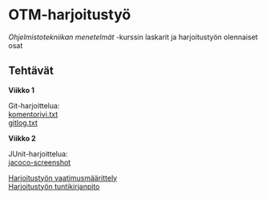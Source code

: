 # OTM-harjoitustyö

*Ohjelmistotekniikan menetelmät* -kurssin laskarit ja harjoitustyön olennaiset osat

## Tehtävät 

**Viikko 1**

Git-harjoittelua:  
[komentorivi.txt](https://github.com/ansolotli/otm-harjoitustyo/blob/master/laskarit/viikko1/komentorivi.txt)  
[gitlog.txt](https://github.com/ansolotli/otm-harjoitustyo/blob/master/laskarit/viikko1/gitlog.txt)

**Viikko 2**

JUnit-harjoittelua:  
[jacoco-screenshot](https://github.com/ansolotli/otm-harjoitustyo/blob/master/laskarit/viikko2/jacoco.JPG)

[Harjoitustyön vaatimusmäärittely](https://github.com/ansolotli/otm-harjoitustyo/blob/master/Fishquest/dokumentaatio/vaatimusmaarittely.md)  
[Harjoitustyön tuntikirjanpito](https://github.com/ansolotli/otm-harjoitustyo/blob/master/Fishquest/dokumentaatio/tuntikirjanpito.md)
